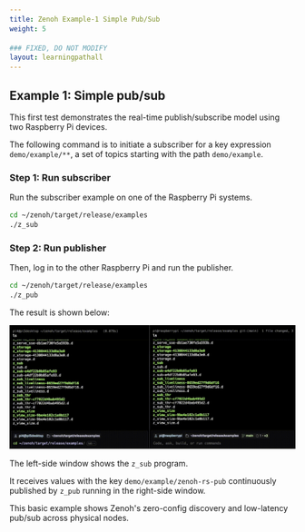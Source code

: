 ```yaml
---
title: Zenoh Example-1 Simple Pub/Sub
weight: 5

### FIXED, DO NOT MODIFY
layout: learningpathall
---
```


## Example 1: Simple pub/sub

This first test demonstrates the real-time publish/subscribe model using two Raspberry Pi devices.

The following command is to initiate a subscriber for a key expression `demo/example/**`, a set of topics starting with the path `demo/example`.

### Step 1: Run subscriber

Run the subscriber example on one of the Raspberry Pi systems.

```bash
cd ~/zenoh/target/release/examples
./z_sub
```

### Step 2: Run publisher

Then, log in to the other Raspberry Pi and run the publisher.

```bash
cd ~/zenoh/target/release/examples
./z_pub
```

The result is shown below:

![img1 alt-text#center](zenoh_ex1.gif "Figure 1: Simple Pub/Sub")

The left-side window shows the `z_sub` program. 

It receives values with the key `demo/example/zenoh-rs-pub` continuously published by `z_pub` running in the right-side window.

This basic example shows Zenoh's zero-config discovery and low-latency pub/sub across physical nodes.
